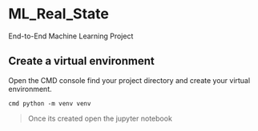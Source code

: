 # ML_Real_State
End-to-End Machine Learning Project

## Create a virtual environment
Open the CMD console find your project directory and create your virtual environment.

`cmd
python -m venv venv`

>Once its created open the jupyter notebook





